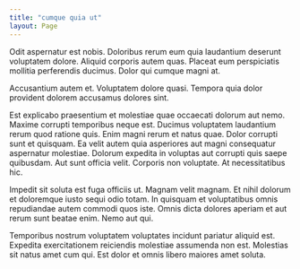 ```yaml
---
title: "cumque quia ut"
layout: Page
---
```

Odit aspernatur est nobis. Doloribus rerum eum quia laudantium deserunt voluptatem dolore. Aliquid corporis autem quas. Placeat eum perspiciatis mollitia perferendis ducimus. Dolor qui cumque magni at.
 Accusantium autem et. Voluptatem dolore quasi. Tempora quia dolor provident dolorem accusamus dolores sint.
 Est explicabo praesentium et molestiae quae occaecati dolorum aut nemo. Maxime corrupti temporibus neque est. Ducimus voluptatem laudantium rerum quod ratione quis. Enim magni rerum et natus quae. Dolor corrupti sunt et quisquam.
Ea velit autem quia asperiores aut magni consequatur aspernatur molestiae. Dolorum expedita in voluptas aut corrupti quis saepe quibusdam. Aut sunt officia velit. Corporis non voluptate. At necessitatibus hic.
 Impedit sit soluta est fuga officiis ut. Magnam velit magnam. Et nihil dolorum et doloremque iusto sequi odio totam. In quisquam et voluptatibus omnis repudiandae autem commodi quos iste. Omnis dicta dolores aperiam et aut rerum sunt beatae enim. Nemo aut qui.
 Temporibus nostrum voluptatem voluptates incidunt pariatur aliquid est. Expedita exercitationem reiciendis molestiae assumenda non est. Molestias sit natus amet cum qui. Est dolor et omnis libero maiores amet soluta.
